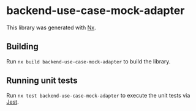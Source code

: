 # backend-use-case-mock-adapter

This library was generated with [Nx](https://nx.dev).

## Building

Run `nx build backend-use-case-mock-adapter` to build the library.

## Running unit tests

Run `nx test backend-use-case-mock-adapter` to execute the unit tests via [Jest](https://jestjs.io).
